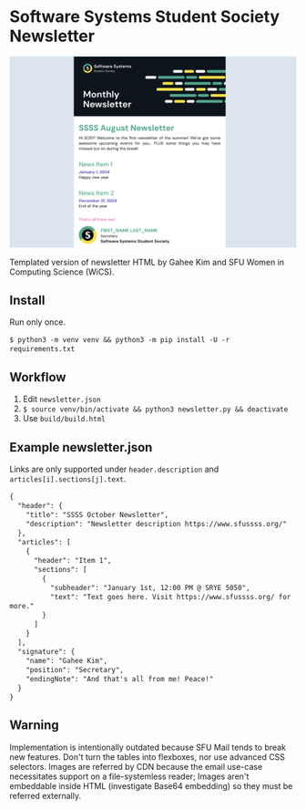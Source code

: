 # Software Systems Student Society Newsletter

![Image](docs/example.png)

Templated version of newsletter HTML by Gahee Kim and SFU Women in Computing Science (WiCS).

## Install

Run only once.
```
$ python3 -m venv venv && python3 -m pip install -U -r requirements.txt
```

## Workflow

1. Edit `newsletter.json`
2. `$ source venv/bin/activate && python3 newsletter.py && deactivate`
3. Use `build/build.html`

## Example newsletter.json

Links are only supported under `header.description` and `articles[i].sections[j].text`.

```
{
  "header": {
    "title": "SSSS October Newsletter",
    "description": "Newsletter description https://www.sfussss.org/"
  },
  "articles": [
    {
      "header": "Item 1",
      "sections": [
        {
          "subheader": "January 1st, 12:00 PM @ SRYE 5050",
          "text": "Text goes here. Visit https://www.sfussss.org/ for more."
        }
      ]
    }
  ],
  "signature": {
    "name": "Gahee Kim",
    "position": "Secretary",
    "endingNote": "And that's all from me! Peace!"
  }
}
```

## Warning

Implementation is intentionally outdated because SFU Mail tends to break new features.
Don't turn the tables into flexboxes, nor use advanced CSS selectors.
Images are referred by CDN because the email use-case necessitates support on a file-systemless reader;
Images aren't embeddable inside HTML (investigate Base64 embedding) so they must be referred externally.
